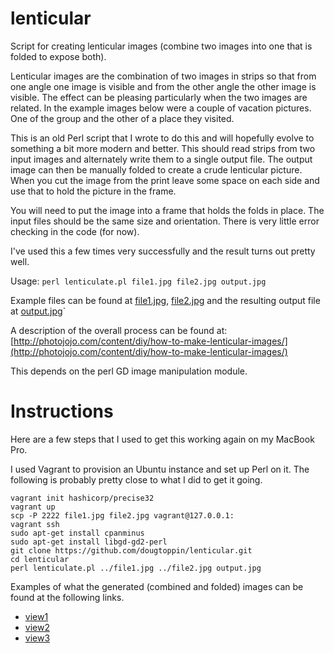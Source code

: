 lenticular
==========

Script for creating lenticular images (combine two images into one that is folded to expose both).

Lenticular images are the combination of two images in strips so that from one angle one image is visible and from the other angle the other image is visible. The effect can be pleasing particularly when the two images are related.
In the example images below were a couple of vacation pictures. One of the group and the other of a place they visited.

This is an old Perl script that I wrote to do this and will hopefully evolve to something a bit more modern and better.
This should read strips from two input images and alternately write them to a single output file.
The output image can then be manually folded to create a crude lenticular picture.
When you cut the image from the print leave some space on each side and use that to hold the picture in the frame.

You will need to put the image into a frame that holds the folds in place.
The input files should be the same size and orientation.
There is very little error checking in the code (for now).

I've used this a few times very successfully and the result turns out pretty well.

Usage: `perl lenticulate.pl file1.jpg file2.jpg output.jpg`

Example files can be found at [file1.jpg](https://s3.amazonaws.com/dtoppin-images/file1.jpg), [file2.jpg](https://s3.amazonaws.com/dtoppin-images/file2.jpg) and the resulting output file at [output.jpg](https://s3.amazonaws.com/dtoppin-images/output.jpg)`

A description of the overall process can be found at:
[http://photojojo.com/content/diy/how-to-make-lenticular-images/](http://photojojo.com/content/diy/how-to-make-lenticular-images/)

This depends on the perl GD image manipulation module.

# Instructions
Here are a few steps that I used to get this working again on my MacBook Pro.

I used Vagrant to provision an Ubuntu instance and set up Perl on it.
The following is probably pretty close to what I did to get it going.

	vagrant init hashicorp/precise32
	vagrant up
	scp -P 2222 file1.jpg file2.jpg vagrant@127.0.0.1:
	vagrant ssh
	sudo apt-get install cpanminus
	sudo apt-get install libgd-gd2-perl
	git clone https://github.com/dougtoppin/lenticular.git
	cd lenticular
	perl lenticulate.pl ../file1.jpg ../file2.jpg output.jpg

Examples of what the generated (combined and folded) images can be found at the following links.

* [view1](https://cloud.githubusercontent.com/assets/1274131/10861269/5b868fe6-7f50-11e5-85ce-cce69eef28fe.jpg)
* [view2](https://cloud.githubusercontent.com/assets/1274131/10861270/5b87aae8-7f50-11e5-982c-322a74202ab6.jpg)
* [view3](https://cloud.githubusercontent.com/assets/1274131/10861271/5b8c26d6-7f50-11e5-8c81-a796bc36b5d5.jpg)

